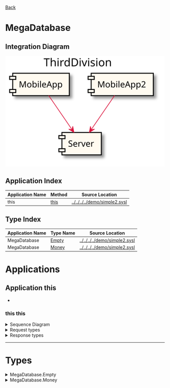 

[Back](../README.md)


# MegaDatabase

## Integration Diagram
![](demo/markdown/integration.svg)







## Application Index
| Application Name | Method | Source Location |
----|----|----
this | [this](#this-this) | [../../../../demo/simple2.sysl](../../../../demo/simple2.sysl)|  

## Type Index
| Application Name | Type Name | Source Location |
----|----|----
MegaDatabase | [Empty](#MegaDatabase.Empty) | [../../../../demo/simple2.sysl](../../../../demo/simple2.sysl)|
MegaDatabase | [Money](#MegaDatabase.Money) | [../../../../demo/simple2.sysl](../../../../demo/simple2.sysl)|




# Applications








## Application this

- 







### this this


<details>
<summary>Sequence Diagram</summary>

![](demo/markdown/this/this.svg)
</details>

<details>
<summary>Request types</summary>

#### Request types

No Request types





</details>
<details>
<summary>Response types</summary>

#### Response types



No Response Types


</details>

---




# Types




<details>
<summary>MegaDatabase.Empty</summary>

### MegaDatabase.Empty

- Empty Empty Empty

![](demo/markdown/MegaDatabase/emptysimple.svg)

[Full Diagram](demo/markdown/MegaDatabase/empty.svg)

#### Fields

| Field name | Type | Description |
|----|----|----|

</details>
<details>
<summary>MegaDatabase.Money</summary>

### MegaDatabase.Money

- Money Money Money

![](demo/markdown/MegaDatabase/moneysimple.svg)

[Full Diagram](demo/markdown/MegaDatabase/money.svg)

#### Fields

| Field name | Type | Description |
|----|----|----|
| amount | int | |

</details>



<div class="footer">

